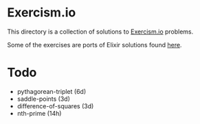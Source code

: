 # Exercism.io
This directory is a collection of solutions to [Exercism.io](http://exercism.io/) problems.

Some of the exercises are ports of Elixir solutions found [here](https://github.com/duff/exercism-elixir).

# Todo
* pythagorean-triplet (6d)
* saddle-points (3d)
* difference-of-squares (3d)
* nth-prime (14h)
